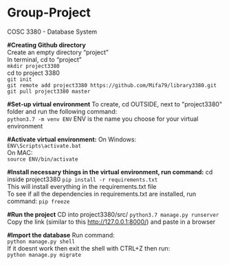 # Group-Project
COSC 3380 - Database System

**#Creating Github directory**  
Create an empty directory “project”  
In terminal, cd to “project”  
```mkdir project3380```  
cd to project 3380  
```git init```  
```git remote add project3380 https://github.com/Mifa79/library3380.git```  
```git pull project3380 master```  

**#Set-up virtual environment**
To create, cd OUTSIDE, next to "project3380" folder and run the following command:  
```python3.7 -m venv ENV```
ENV is the name you choose for your virtual environment

**#Activate virtual environment:**
On Windows:  
```ENV\Scripts\activate.bat```  
On MAC:  
```source ENV/bin/activate```  

**#Install necessary things in the virtual environment, run command:**
cd inside project3380
```pip install -r requirements.txt```  
This will install everything in the requirements.txt file  
To see if all the dependencies in requirements.txt are installed, run command:
```pip freeze```  

**#Run the project**
CD into project3380/src/
```python3.7 manage.py runserver```  
Copy the link (similar to this http://127.0.0.1:8000/) and paste in a browser

**#Import the database**
Run command:  
```python manage.py shell```   
If it doesnt work then exit the shell with CTRL+Z then run:  
```python manage.py migrate``` 
